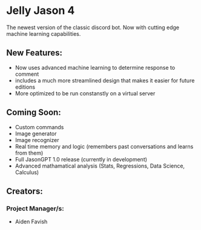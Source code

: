 # Jelly Jason 4
The newest version of the classic discord bot. Now with cutting edge machine learning capabilities.
## New Features:
- Now uses advanced machine learning to determine response to comment
- includes a much more streamlined design that makes it easier for future editions
- More optimized to be run constanstly on a virtual server
## Coming Soon:
- Custom commands
- Image generator
- Image recognizer
- Real time memory and logic (remembers past conversations and learns from them)
- Full JasonGPT 1.0 release (currently in development)
- Advanced mathamatical analysis (Stats, Regressions, Data Science, Calculus)
## Creators:
### Project Manager/s:
- Aiden Favish
